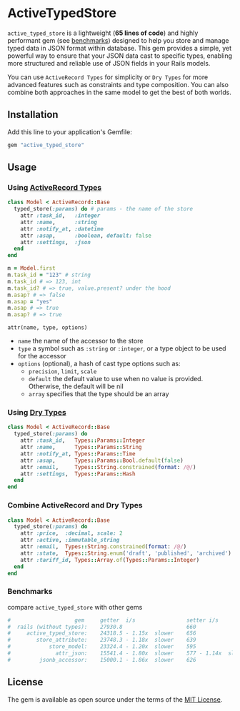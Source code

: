 # ActiveTypedStore

`active_typed_store` is a lightweight (__65 lines of code__) and highly performant gem (see [benchmarks](#benchmarks))
designed to help you store and manage typed data in JSON format within database.
This gem provides a simple, yet powerful way to ensure that your JSON data cast
to specific types, enabling more structured and reliable use of JSON fields in your Rails models.

You can use `ActiveRecord Types` for simplicity or `Dry Types` for more advanced features such as
constraints and type composition. You can also combine both approaches
in the same model to get the best of both worlds.

## Installation

Add this line to your application's Gemfile:

```ruby
gem "active_typed_store"
```

## Usage

### Using [ActiveRecord Types](https://api.rubyonrails.org/classes/ActiveRecord/Type.html)

```ruby
class Model < ActiveRecord::Base
  typed_store(:params) do # params - the name of the store
    attr :task_id,   :integer
    attr :name,      :string
    attr :notify_at, :datetime
    attr :asap,      :boolean, default: false
    attr :settings,  :json
  end
end

m = Model.first
m.task_id = "123" # string
m.task_id # => 123, int
m.task_id? # => true, value.present? under the hood
m.asap? # => false
m.asap = "yes"
m.asap # => true
m.asap? # => true
```

`attr(name, type, options)`

- `name` the name of the accessor to the store
- `type` a symbol such as `:string` or `:integer`, or a type object to be used for the accessor
- `options` (optional), a hash of cast type options such as:
  - `precision`, `limit`, `scale` 
  - `default` the default value to use when no value is provided. Otherwise, the default will be nil
  - `array` specifies that the type should be an array


### Using [Dry Types](https://dry-rb.org/gems/dry-types/1.7/built-in-types/)
```ruby
class Model < ActiveRecord::Base
  typed_store(:params) do
    attr :task_id,   Types::Params::Integer
    attr :name,      Types::Params::String
    attr :notify_at, Types::Params::Time
    attr :asap,      Types::Params::Bool.default(false)
    attr :email,     Types::String.constrained(format: /@/)
    attr :settings,  Types::Params::Hash
  end
end
```

### Combine ActiveRecord and Dry Types

```ruby
class Model < ActiveRecord::Base
  typed_store(:params) do
    attr :price,  :decimal, scale: 2
    attr :active, :immutable_string
    attr :email,  Types::String.constrained(format: /@/)
    attr :state,  Types::String.enum('draft', 'published', 'archived')
    attr :tariff_id, Types::Array.of(Types::Params::Integer)
  end
end
```

### Benchmarks
compare `active_typed_store` with other gems
```ruby
#                    gem     getter  i/s                setter i/s            Lines of code
#  rails (without types):    27930.8                    660                   170
#     active_typed_store:    24318.5 - 1.15x  slower    656                   65
#        store_attribute:    23748.3 - 1.18x  slower    639                   276
#            store_model:    23324.4 - 1.20x  slower    595                   857
#              attr_json:    15541.4 - 1.80x  slower    577 - 1.14x  slower   1195
#         jsonb_accessor:    15000.1 - 1.86x  slower    626                   324
```       

## License

The gem is available as open source under the terms of the [MIT License](https://opensource.org/licenses/MIT).
